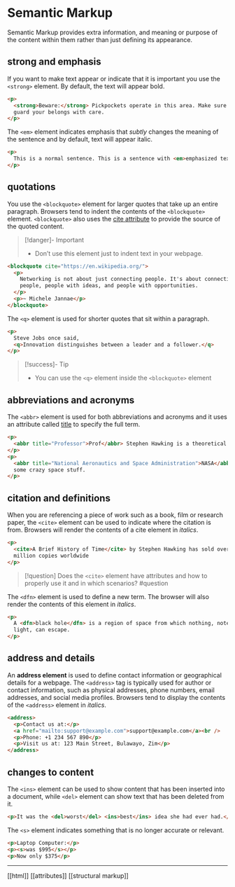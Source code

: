 # Semantic Markup

Semantic Markup provides extra information, and meaning or purpose of the content within them rather than just defining its appearance.

## strong and emphasis

If you want to make text appear or indicate that it is important you use the `<strong>` element. By default, the text will appear bold.

```html
<p>
  <strong>Beware:</strong> Pickpockets operate in this area. Make sure that you
  guard your belongs with care.
</p>
```

The `<em>` element indicates emphasis that *subtly* changes the meaning of the sentence and by default, text will appear italic.

```html
<p>
  This is a normal sentence. This is a sentence with <em>emphasized text</em>.
</p>
```

## quotations

You use the `<blockquote>` element for larger quotes that take up an entire paragraph. Browsers tend to indent the contents of the `<blockquote>` element. `<blockquote>` also uses the [cite attribute](attributes#^fff13b) to provide the source of the quoted content.

>[!danger]- Important
>- Don’t use this element just to indent text in your webpage.

```html
<blockquote cite="https://en.wikipedia.org/">
  <p>
    Networking is not about just connecting people. It's about connecting
    people, people with ideas, and people with opportunities.
  </p>
  <p>~ Michele Jannae</p>
</blockquote>
```

The `<q>` element is used for shorter quotes that sit within a paragraph.

```html
<p>
  Steve Jobs once said,
  <q>Innovation distinguishes between a leader and a follower.</q>
</p>
```

>[!success]- Tip
>- You can use the `<q>` element inside the `<blockquote>` element

## abbreviations and acronyms

The `<abbr>` element is used for both abbreviations and acronyms and it uses an attribute called [title](def/attributes#^fff13b) to specify the full term.

```html
<p>
  <abbr title="Professor">Prof</abbr> Stephen Hawking is a theoretical physicist and cosmologist.
</p>
<p>
  <abbr title="National Aeronautics and Space Administration">NASA</abbr> do
  some crazy space stuff.
</p>
```

## citation and definitions

When you are referencing a piece of work such as a book, film or research paper, the `<cite>` element can be used to indicate where the citation is from. Browsers will render the contents of a cite element in _italics_.

```html
<p>
  <cite>A Brief History of Time</cite> by Stephen Hawking has sold over ten
  million copies worldwide
</p>
```

> [!question] Does the `<cite>` element have attributes and how to properly use it and in which scenarios? #question

The `<dfn>` element is used to define a new term. The browser will also render the contents of this element in _italics_.

```html
<p>
  A <dfn>black hole</dfn> is a region of space from which nothing, note even
  light, can escape.
</p>
```

## address and details

An **address element** is used to define contact information or geographical details for a webpage. The `<address>` tag is typically used for author or contact information, such as physical addresses, phone numbers, email addresses, and social media profiles. Browsers tend to display the contents of the `<address>` element in _italics_.

```html
<address>
  <p>Contact us at:</p>
  <a href="mailto:support@example.com">support@example.com</a><br />
  <p>Phone: +1 234 567 890</p>
  <p>Visit us at: 123 Main Street, Bulawayo, Zim</p>
</address>
```

## changes to content

The `<ins>` element can be used to show content that has been inserted into a document, while `<del>` element can show text that has been deleted from it.

```html
<p>It was the <del>worst</del> <ins>best</ins> idea she had ever had.</p>
```

The `<s>` element indicates something that is no longer accurate or relevant.

```html
<p>Laptop Computer:</p>
<p><s>was $995</s></p>
<p>Now only $375</p>
```

---

[[html]]
[[attributes]]
[[structural markup]]